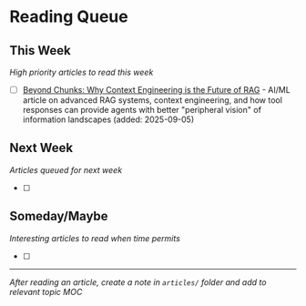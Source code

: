 # Reading Queue

## This Week
*High priority articles to read this week*

- [ ] [Beyond Chunks: Why Context Engineering is the Future of RAG](https://jxnl.co/writing/2025/08/27/facets-context-engineering/) - AI/ML article on advanced RAG systems, context engineering, and how tool responses can provide agents with better "peripheral vision" of information landscapes (added: 2025-09-05) 

## Next Week  
*Articles queued for next week*

- [ ] 

## Someday/Maybe
*Interesting articles to read when time permits*

- [ ] 

---
*After reading an article, create a note in `articles/` folder and add to relevant topic MOC*